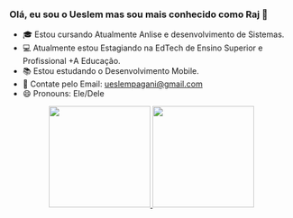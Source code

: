 ### Olá, eu sou o Ueslem mas sou mais conhecido como Raj 👋

- 🎓 Estou cursando Atualmente Anlise e desenvolvimento de Sistemas.
- 💻 Atualmente estou Estagiando na EdTech de Ensino Superior e Profissional +A Educação.
- 📚 Estou estudando o Desenvolvimento Mobile.
- 💬 Contate pelo Email: ueslempagani@gmail.com
- 😄 Pronouns: Ele/Dele
<div align="center">
  <a href="https://github.com/raj-ueslem/">
    <img height="180em" src="https://github-readme-stats.vercel.app/api?username=raj-ueslem&show_icons=true&theme=dark&include_all_commits=true&count_private=true" />
    <img height="180em" src="https://github-readme-stats.vercel.app/api/top-langs/?username=raj-ueslem&layout=compact&langs_count=7&theme=dark" />
</div>
